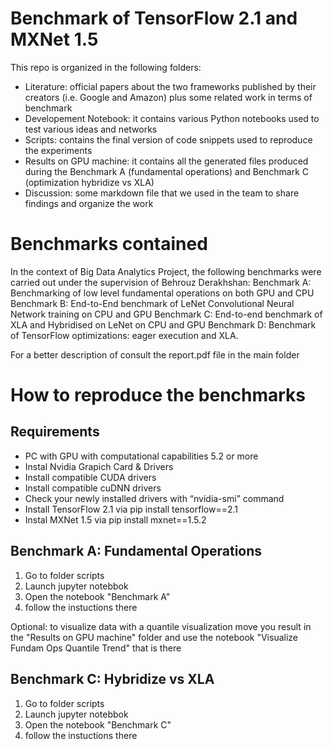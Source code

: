 # Benchmark of TensorFlow 2.1 and MXNet 1.5

This repo is organized in the following folders:
- Literature: official papers about the two frameworks published by their creators (i.e. Google and Amazon) plus some related work in terms of benchmark
- Developement Notebook: it contains various Python notebooks used to test various ideas and networks
- Scripts: contains the final version of code snippets used to reproduce the experiments
- Results on GPU machine: it contains all the generated files produced during the Benchmark A (fundamental operations) and Benchmark C (optimization hybridize vs XLA)
- Discussion: some markdown file that we used in the team to share findings and organize the work

# Benchmarks contained

In the context of Big Data Analytics Project, the following benchmarks were carried out under the supervision of Behrouz Derakhshan:
Benchmark A: Benchmarking of low level fundamental operations on both GPU and CPU
Benchmark B: End-to-End benchmark of LeNet Convolutional Neural Network training on CPU and GPU
Benchmark C: End-to-end benchmark of XLA and Hybridised on LeNet on CPU and GPU
Benchmark D: Benchmark of TensorFlow optimizations: eager execution and XLA.

For a better description of consult the report.pdf file in the main folder

# How to reproduce the benchmarks

## Requirements
- PC with GPU with computational capabilities 5.2 or more
- Instal Nvidia Grapich Card & Drivers
- Install compatible CUDA drivers
- Install compatible cuDNN drivers
- Check your newly installed drivers with “nvidia-smi” command
- Install TensorFlow 2.1 via pip install tensorflow==2.1
- Instal MXNet 1.5 via pip install mxnet==1.5.2

## Benchmark A: Fundamental Operations

1. Go to folder scripts
1. Launch jupyter notebbok
1. Open the notebook "Benchmark A"
1. follow the instuctions there

Optional: to visualize data with a quantile visualization move you result in the "Results on GPU machine" folder and use the notebook "Visualize Fundam Ops Quantile Trend" that is there

## Benchmark C: Hybridize vs XLA
1. Go to folder scripts
1. Launch jupyter notebbok
1. Open the notebook "Benchmark C"
1. follow the instuctions there